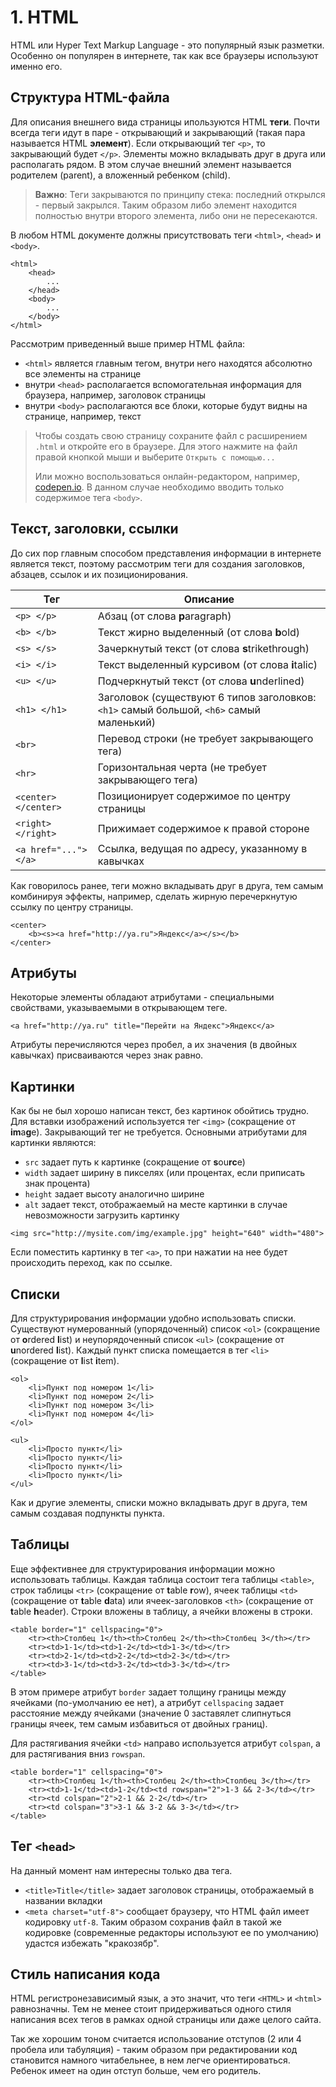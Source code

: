 # 1. HTML
HTML или Hyper Text Markup Language - это популярный язык разметки. Особенно он популярен в интернете, так как все браузеры используют именно его.

## Структура HTML-файла
Для описания внешнего вида страницы ипользуются HTML **теги**. Почти всегда теги идут в паре - открывающий и закрывающий (такая пара называется HTML **элемент**). Если открывающий тег `<p>`, то закрывающий будет `</p>`. Элементы можно вкладывать друг в друга или располагать рядом. В этом случае внешний элемент называется родителем (parent), а вложенный ребенком (child).
> **Важно**: Теги закрываются по принципу стека: последний открылся - первый закрылся. Таким образом либо элемент находится полностью внутри второго элемента, либо они не пересекаются.

В любом HTML документе должны присутствовать теги `<html>`, `<head>` и `<body>`.

```
<html>
	<head>
		...
	</head>
	<body>
		...
	</body>
</html>
```
Рассмотрим приведенный выше пример HTML файла:

* `<html>` является главным тегом, внутри него находятся абсолютно все элементы на странице
* внутри `<head>` располагается вспомогательная информация для браузера, например, заголовок страницы
* внутри `<body>` располагаются все блоки, которые будут видны на странице, например, текст

> Чтобы создать свою страницу сохраните файл с расширением `.html` и откройте его в браузере. Для этого нажмите на файл правой кнопкой мыши и выберите `Открыть с помощью...`
> 
> Или можно воспользоваться онлайн-редактором, например, [codepen.io](https://codepen.io/pen). В данном случае необходимо вводить только содержимое тега `<body>`.

## Текст, заголовки, ссылки
До сих пор главным способом представления информации в интернете является текст, поэтому рассмотрим теги для создания заголовков, абзацев, ссылок и их позиционирования.

| Тег | Описание |
|----|----------|
| `<p> </p>` | Абзац (от слова **p**aragraph) |
| `<b> </b>` | Текст жирно выделенный (от слова **b**old) |
| `<s> </s>` | Зачеркнутый текст (от слова **s**trikethrough) |
| `<i> </i>` | Текст выделенный курсивом (от слова **i**talic) |
| `<u> </u>` | Подчеркнутый текст (от слова **u**nderlined) |
| `<h1> </h1>`| Заголовок (существуют 6 типов заголовков: `<h1>` самый большой, `<h6>` самый маленький) |
| `<br>` | Перевод строки (не требует закрывающего тега) |
| `<hr>` | Горизонтальная черта (не требует закрывающего тега) |
| `<center> </center>` | Позиционирует содержимое по центру страницы |
| `<right> </right>` | Прижимает содержимое к правой стороне |
| `<a href="..."> </a>` | Ссылка, ведущая по адресу, указанному в кавычках |
Как говорилось ранее, теги можно вкладывать друг в друга, тем самым комбинируя эффекты, например, сделать жирную перечеркнутую ссылку по центру страницы.

```
<center>
	<b><s><a href="http://ya.ru">Яндекс</a></s></b>
</center>
```
## Атрибуты
Некоторые элементы обладают атрибутами - специальными свойствами, указываемыми в открывающем теге.

```
<a href="http://ya.ru" title="Перейти на Яндекс">Яндекс</a>
```
Атрибуты перечисляются через пробел, а их значения (в двойных кавычках) присваиваются через знак равно.

## Картинки
Как бы не был хорошо написан текст, без картинок обойтись трудно. Для вставки изображений используется тег `<img>` (сокращение от **im**a**g**e). Закрывающий тег не требуется. Основными атрибутами для картинки являются:

* `src` задает путь к картинке (сокращение от **s**ou**rc**e)
* `width` задает ширину в пикселях (или процентах, если приписать знак процента)
* `height` задает высоту аналогично ширине
* `alt` задает текст, отображаемый на месте картинки в случае невозможности загрузить картинку

```
<img src="http://mysite.com/img/example.jpg" height="640" width="480">
```

Если поместить картинку в тег `<a>`, то при нажатии на нее будет происходить переход, как по ссылке.

## Списки
Для структурирования информации удобно использовать списки. Существуют нумерованный (упорядоченный) список `<ol>` (сокращение от **o**rdered **l**ist) и неупорядоченный список `<ul>` (сокращение от **u**nordered **l**ist). Каждый пункт списка помещается в тег `<li>` (сокращение от **l**ist **i**tem).

```
<ol>
	<li>Пункт под номером 1</li>
	<li>Пункт под номером 2</li>
	<li>Пункт под номером 3</li>
	<li>Пункт под номером 4</li>
</ol>

<ul>
	<li>Просто пункт</li>
	<li>Просто пункт</li>
	<li>Просто пункт</li>
	<li>Просто пункт</li>
</ul>
```
Как и другие элементы, списки можно вкладывать друг в друга, тем самым создавая подпункты пункта.

## Таблицы
Еще эффективнее для структурирования информации можно использовать таблицы. Каждая таблица состоит тега таблицы `<table>`, строк таблицы `<tr>` (сокращение от **t**able **r**ow), ячеек таблицы `<td>` (сокращение от **t**able **d**ata) или ячеек-заголовков `<th>` (сокращение от **t**able **h**eader). Строки вложены в таблицу, а ячейки вложены в строки.

```
<table border="1" cellspacing="0">
	<tr><th>Столбец 1</th><th>Столбец 2</th><th>Столбец 3</th></tr>
	<tr><td>1-1</td><td>1-2</td><td>1-3</td></tr>
	<tr><td>2-1</td><td>2-2</td><td>2-3</td></tr>
	<tr><td>3-1</td><td>3-2</td><td>3-3</td></tr>
</table>
```
В этом примере атрибут `border` задает толщину границы между ячейками (по-умолчанию ее нет), а атрибут `cellspacing` задает расстояние между ячейками (значение 0 заставялет слипнуться границы ячеек, тем самым избавиться от двойных границ).

Для растягивания ячейки `<td>` направо используется атрибут `colspan`, а для растягивания вниз `rowspan`. 

```
<table border="1" cellspacing="0">
	<tr><th>Столбец 1</th><th>Столбец 2</th><th>Столбец 3</th></tr>
	<tr><td>1-1</td><td>1-2</td><td rowspan="2">1-3 && 2-3</td></tr>
	<tr><td colspan="2">2-1 && 2-2</td></tr>
	<tr><td colspan="3">3-1 && 3-2 && 3-3</td></tr>
</table>
```

## Тег `<head>`
На данный момент нам интересны только два тега.

* `<title>Title</title>` задает заголовок страницы, отображаемый в названии вкладки
* `<meta charset="utf-8">` сообщает браузеру, что HTML файл имеет кодировку `utf-8`. Таким образом сохранив файл в такой же кодировке (современные редакторы используют ее по умолчанию) удастся избежать "кракозябр".

## Стиль написания кода
HTML регистронезависимый язык, а это значит, что теги `<HTML>` и `<html>` равнозначны. Тем не менее стоит придерживаться одного стиля написания всех тегов в рамках одной страницы или даже целого сайта.

Так же хорошим тоном считается использование отступов (2 или 4 пробела или табуляция) -  таким образом при редактировании код становится намного читабельнее, в нем легче ориентироваться. Ребенок имеет на один отступ больше, чем его родитель.